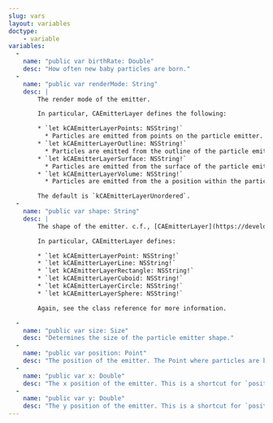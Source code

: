 ```yaml
---
slug: vars
layout: variables
doctype:
    - variable
variables:
  -
    name: "public var birthRate: Double"
    desc: "How often new baby particles are born."
  -
    name: "public var renderMode: String"
    desc: |
        The render mode of the emitter.

        In particular, CAEmitterLayer defines the following:

        * `let kCAEmitterLayerPoints: NSString!`
          * Particles are emitted from points on the particle emitter.
        * `let kCAEmitterLayerOutline: NSString!`
          * Particles are emitted from the outline of the particle emitter.
        * `let kCAEmitterLayerSurface: NSString!`
          * Particles are emitted from the surface of the particle emitter.
        * `let kCAEmitterLayerVolume: NSString!`
          * Particles are emitted from the a position within the particle emitter.

        The default is `kCAEmitterLayerUnordered`.
  -
    name: "public var shape: String"
    desc: |
        The shape of the emitter. c.f., [CAEmitterLayer](https://developer.apple.com/library/mac/documentation/GraphicsImaging/Reference/CAEmitterLayer_class/index.html) for valid strings.

        In particular, CAEmitterLayer defines:

        * `let kCAEmitterLayerPoint: NSString!`
        * `let kCAEmitterLayerLine: NSString!`
        * `let kCAEmitterLayerRectangle: NSString!`
        * `let kCAEmitterLayerCuboid: NSString!`
        * `let kCAEmitterLayerCircle: NSString!`
        * `let kCAEmitterLayerSphere: NSString!`

        Again, see the class reference for more information.

  -
    name: "public var size: Size"
    desc: "Determines the size of the particle emitter shape."
  -
    name: "public var position: Point"
    desc: "The position of the emitter. The Point where particles are birthed from."
  -
    name: "public var x: Double"
    desc: "The x position of the emitter. This is a shortcut for `position`."
  -
    name: "public var y: Double"
    desc: "The y position of the emitter. This is a shortcut for `position`."
---
```

